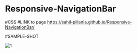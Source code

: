 # Responsive-NavigationBar
#CSS
#LINK to page https://sahil-pillania.github.io/Responsive-NavigationBar/ 

#SAMPLE-SHOT


![1](https://user-images.githubusercontent.com/80634110/135749597-29aa7082-6161-4707-b6bf-f3f2ef32445f.PNG)

